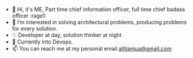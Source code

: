 - 👋 Hi, it's ME, Part time chief information officer, full time chief badass officer :rage1:
- 👀 I’m interested in solving architectural problems, producing problems for every solution.
- ✨ Developer at day, solution thinker at night
- 🌱 Currently into Devops.
- 📫 You can reach me at my personal email alitjanjua@gmail.com

<!---
alitjanjua/alitjanjua is a ✨ special ✨ repository because its `README.md` (this file) appears on your GitHub profile.
You can click the Preview link to take a look at your changes.
--->
